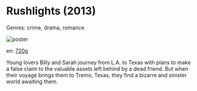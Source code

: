 # Rushlights (2013)

Genres: crime, drama, romance

![poster](http://image.tmdb.org/t/p/w500/aApIUXj3cuM8sJ6t1Iuug8ver1G.jpg)

en:
  [720p](magnet:?xt=urn:btih:AD589B586CD65DD65D0E21545A2CA8DBE875322F&tr=udp://glotorrents.pw:6969/announce&tr=udp://tracker.opentrackr.org:1337/announce&tr=udp://torrent.gresille.org:80/announce&tr=udp://tracker.openbittorrent.com:80&tr=udp://tracker.coppersurfer.tk:6969&tr=udp://tracker.leechers-paradise.org:6969&tr=udp://p4p.arenabg.ch:1337&tr=udp://tracker.internetwarriors.net:1337)
  


Young lovers Billy and Sarah journey from L.A. to Texas with plans to make a false claim to the valuable assets left behind by a dead friend. But when their voyage brings them to Tremo, Texas, they find a bizarre and sinister world awaiting them.